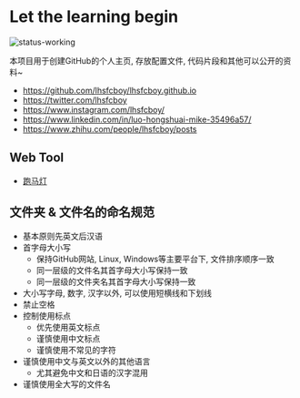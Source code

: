 # Let the learning begin

![status-working](https://img.shields.io/badge/status-working-green.svg?style=flat-square)

本项目用于创建GitHub的个人主页, 存放配置文件, 代码片段和其他可以公开的资料~

- https://github.com/lhsfcboy/lhsfcboy.github.io
- https://twitter.com/lhsfcboy
- https://www.instagram.com/lhsfcboy/
- https://www.linkedin.com/in/luo-hongshuai-mike-35496a57/
- https://www.zhihu.com/people/lhsfcboy/posts

## Web Tool

- [跑马灯](https://lhsfcboy.github.io/web_tool/marquee.html)

## 文件夹 & 文件名的命名规范

- 基本原则先英文后汉语
- 首字母大小写
  - 保持GitHub网站, Linux, Windows等主要平台下, 文件排序顺序一致
  - 同一层级的文件名其首字母大小写保持一致
  - 同一层级的文件夹名其首字母大小写保持一致
- 大小写字母, 数字, 汉字以外, 可以使用短横线和下划线
- 禁止空格
- 控制使用标点
  - 优先使用英文标点 
  - 谨慎使用中文标点
  - 谨慎使用不常见的字符
- 谨慎使用中文与英文以外的其他语言
  - 尤其避免中文和日语的汉字混用
- 谨慎使用全大写的文件名
